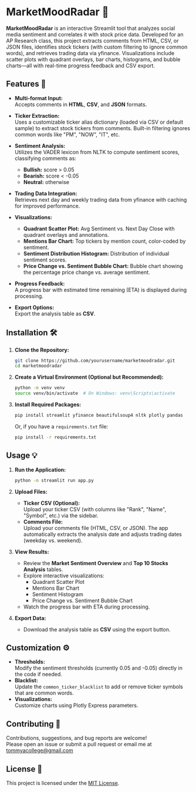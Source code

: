 # MarketMoodRadar 🎯

**MarketMoodRadar** is an interactive Streamlit tool that analyzes social media sentiment and correlates it with stock price data. Developed for an AP Research class, this project extracts comments from HTML, CSV, or JSON files, identifies stock tickers (with custom filtering to ignore common words), and retrieves trading data via yfinance. Visualizations include scatter plots with quadrant overlays, bar charts, histograms, and bubble charts—all with real-time progress feedback and CSV export.

## Features 🚀

- **Multi-format Input:**  
  Accepts comments in **HTML**, **CSV**, and **JSON** formats.

- **Ticker Extraction:**  
  Uses a customizable ticker alias dictionary (loaded via CSV or default sample) to extract stock tickers from comments. Built-in filtering ignores common words like "PM", "NOW", "IT", etc.

- **Sentiment Analysis:**  
  Utilizes the VADER lexicon from NLTK to compute sentiment scores, classifying comments as:
  - **Bullish:** score > 0.05  
  - **Bearish:** score < -0.05  
  - **Neutral:** otherwise

- **Trading Data Integration:**  
  Retrieves next day and weekly trading data from yfinance with caching for improved performance.

- **Visualizations:**  
  - **Quadrant Scatter Plot:** Avg Sentiment vs. Next Day Close with quadrant overlays and annotations.  
  - **Mentions Bar Chart:** Top tickers by mention count, color-coded by sentiment.  
  - **Sentiment Distribution Histogram:** Distribution of individual sentiment scores.  
  - **Price Change vs. Sentiment Bubble Chart:** Bubble chart showing the percentage price change vs. average sentiment.

- **Progress Feedback:**  
  A progress bar with estimated time remaining (ETA) is displayed during processing.

- **Export Options:**  
  Export the analysis table as **CSV**.

## Installation 🛠️

1. **Clone the Repository:**

   ```bash
   git clone https://github.com/yourusername/marketmoodradar.git
   cd marketmoodradar
   ```

2. **Create a Virtual Environment (Optional but Recommended):**

   ```bash
   python -m venv venv
   source venv/bin/activate  # On Windows: venv\Scripts\activate
   ```

3. **Install Required Packages:**

   ```bash
   pip install streamlit yfinance beautifulsoup4 nltk plotly pandas
   ```

   Or, if you have a `requirements.txt` file:

   ```bash
   pip install -r requirements.txt
   ```

## Usage 💡

1. **Run the Application:**

   ```bash
   python -m streamlit run app.py
   ```

2. **Upload Files:**
   - **Ticker CSV (Optional):**  
     Upload your ticker CSV (with columns like "Rank", "Name", "Symbol", etc.) via the sidebar.
   - **Comments File:**  
     Upload your comments file (HTML, CSV, or JSON). The app automatically extracts the analysis date and adjusts trading dates (weekday vs. weekend).

3. **View Results:**
   - Review the **Market Sentiment Overview** and **Top 10 Stocks Analysis** tables.
   - Explore interactive visualizations:
     - Quadrant Scatter Plot
     - Mentions Bar Chart
     - Sentiment Histogram
     - Price Change vs. Sentiment Bubble Chart
   - Watch the progress bar with ETA during processing.

4. **Export Data:**
   - Download the analysis table as **CSV** using the export button.

## Customization ⚙️

- **Thresholds:**  
  Modify the sentiment thresholds (currently 0.05 and -0.05) directly in the code if needed.
- **Blacklist:**  
  Update the `common_ticker_blacklist` to add or remove ticker symbols that are common words.
- **Visualizations:**  
  Customize charts using Plotly Express parameters.

## Contributing 🤝

Contributions, suggestions, and bug reports are welcome!  
Please open an issue or submit a pull request or email me at tommyacollege@gmail.com

## License 📄

This project is licensed under the [MIT License](LICENSE).
